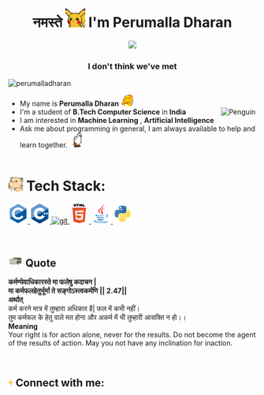 <h1 align="center">नमस्ते 
<img src="Media\ASPikaDab.gif" height="40">  I'm Perumalla Dharan</h1>
<p float="left">

<div align="center">
<img src='https://media.giphy.com/media/bcKmIWkUMCjVm/giphy.gif' width="200">
</div>
</p>
<h3 align="center">I don't think we've met</h3>
<p align="left"> <img src="https://komarev.com/ghpvc/?username=perumalladharan&label=Profile%20views&color=0e75b6&style=flat" alt="perumalladharan" /> </p>


- My name is **Perumalla Dharan** <img src="Media\870667727151444068.gif" width="30">
- I'm a student of **B.Tech Computer Science** in **India** <img align="right" src="https://raw.githubusercontent.com/Tarikul-Islam-Anik/Animated-Fluent-Emojis/master/Emojis/Animals/Penguin.png" alt="Penguin" width="15%" />
- I am interested in  **Machine Learning** , **Artificial Intelligence**
- Ask me about programming in general, I am always available to help and learn together. <img src="Media\981908669446889523.gif" width="30">
<br><br>

# <img src="Media\hyperkitty.gif" width="30"> Tech Stack:
<p align="left"> <a href="https://www.cprogramming.com/" target="_blank" rel="noreferrer"> <img src="https://raw.githubusercontent.com/devicons/devicon/master/icons/c/c-original.svg" alt="c" width="40" height="40"/> </a> <a href="https://www.w3schools.com/cpp/" target="_blank" rel="noreferrer"> <img src="https://raw.githubusercontent.com/devicons/devicon/master/icons/cplusplus/cplusplus-original.svg" alt="cplusplus" width="40" height="40"/> </a> <a href="https://git-scm.com/" target="_blank" rel="noreferrer"> <img src="https://www.vectorlogo.zone/logos/git-scm/git-scm-icon.svg" alt="git" width="40" height="40"/> </a> <a href="https://www.w3.org/html/" target="_blank" rel="noreferrer"> <img src="https://raw.githubusercontent.com/devicons/devicon/master/icons/html5/html5-original-wordmark.svg" alt="html5" width="40" height="40"/> </a> <a href="https://www.java.com" target="_blank" rel="noreferrer"> <img src="https://raw.githubusercontent.com/devicons/devicon/master/icons/java/java-original.svg" alt="java" width="40" height="40"/> </a> <a href="https://www.python.org" target="_blank" rel="noreferrer"> <img src="https://raw.githubusercontent.com/devicons/devicon/master/icons/python/python-original.svg" alt="python" width="40" height="40"/> </a> </p> <br>


## <img src="Media\message.gif" width="30"> Quote
**कर्मण्येवाधिकारस्ते मा फलेषु कदाचन | <br/>
  मा कर्मफलहेतुर्भूर्मा ते सङ्गोऽस्त्वकर्मणि || 2.47||** <br/> 
  **अर्थात्** <br/>
  कर्म करने मात्र में तुम्हारा अधिकार है| फल में कभी नहीं। <br/> तुम कर्मफल के हेतु वाले मत होना और अकर्म में भी तुम्हारी आसक्ति न हो।। <br/>
  **Meaning** <br/>
  Your right is for action alone, never for the results. Do not become the agent of the results of action. May you not have any inclination for inaction.

<br>

## <img src ="Media\lightning.gif" width="10"> Connect with me:

<br>
